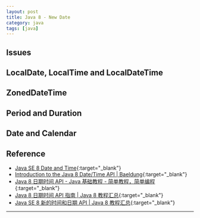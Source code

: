 ```yaml
---
layout: post
title: Java 8 - New Date
category: java
tags: [java]
---
```


## Issues



## LocalDate, LocalTime and LocalDateTime



## ZonedDateTime



## Period and Duration



## Date and Calendar



## Reference

- [Java SE 8 Date and Time](https://www.oracle.com/technical-resources/articles/java/jf14-date-time.html){:target="_blank"}
- [Introduction to the Java 8 Date/Time API \| Baeldung](https://www.baeldung.com/java-8-date-time-intro){:target="_blank"}
- [Java 8 日期时间 API - Java 基础教程 - 简单教程，简单编程](https://www.twle.cn/l/yufei/java/java-basic-java8-datetime-api.html){:target="_blank"}
- [Java 8 日期时间 API 指南 \| Java 8 教程汇总](https://bit.ly/2HmJx5d){:target="_blank"}
- [Java SE 8 新的时间和日期 API \| Java 8 教程汇总](https://bit.ly/2OVlWN4){:target="_blank"}

---